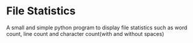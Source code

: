 # File Statistics
 A small and simple python program to display file statistics such as word count, line count and character count(with and without spaces)
